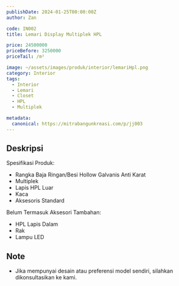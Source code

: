 ```yaml
---
publishDate: 2024-01-25T00:00:00Z
author: Zan

code: IN002
title: Lemari Display Multiplek HPL

price: 24500000
priceBefore: 3250000
priceTail: /m²

image: ~/assets/images/produk/interior/lemariHpl.png
category: Interior
tags:
  - Interior
  - Lemari
  - Closet
  - HPL
  - Multiplek

metadata:
  canonical: https://mitrabangunkreasi.com/p/jj003
---
```


## Deskripsi

Spesifikasi Produk:
- Rangka Baja Ringan/Besi Hollow Galvanis Anti Karat
- Multiplek
- Lapis HPL Luar
- Kaca
- Aksesoris Standard

Belum Termasuk Aksesori Tambahan:
- HPL Lapis Dalam
- Rak
- Lampu LED

## Note
- Jika mempunyai desain atau preferensi model sendiri, silahkan dikonsultasikan ke kami.